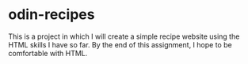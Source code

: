 # odin-recipes

This is a project in which I will create a simple recipe website using the HTML skills I have so far. By the end of this assignment, I hope to be comfortable with HTML.